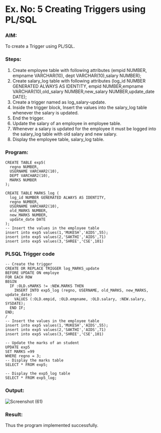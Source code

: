 # Ex. No: 5 Creating Triggers using PL/SQL

### AIM:
To create a Trigger using PL/SQL.

### Steps:
1. Create employee table with following attributes (empid NUMBER, empname VARCHAR(10), dept VARCHAR(10),salary NUMBER);
2. Create salary_log table with following attributes (log_id NUMBER GENERATED ALWAYS AS IDENTITY, empid NUMBER,empname VARCHAR(10),old_salary NUMBER,new_salary NUMBER,update_date DATE);
3. Create a trigger named as log_salary-update.
4. Inside the trigger block, Insert the values into the salary_log table whenever the salary is updated.
5. End the trigger.
6. Update the salary of an employee in employee table.
7. Whenever a salary is updated for the employee it must be logged into the salary_log table with old salary and new salary.
8. Display the employee table, salary_log table.

### Program:
```
CREATE TABLE exp5(
  regno NUMBER,
  USERNAME VARCHAR2(10),
  DEPT VARCHAR2(10),
  MARKS NUMBER
);

CREATE TABLE MARKS_log (
  log_id NUMBER GENERATED ALWAYS AS IDENTITY,
  regno NUMBER,
  USERNAME VARCHAR2(10),
  old_MARKS NUMBER,
  new_MARKS NUMBER,
  update_date DATE
);
-- Insert the values in the employee table
insert into exp5 values(1,'MUKESH','AIDS',55);
insert into exp5 values(2,'SAKTHI','AIDS',71)
insert into exp5 values(3,'SHREE','CSE',101)
```
### PLSQL Trigger code
```
-- Create the trigger
CREATE OR REPLACE TRIGGER log_MARKS_update
BEFORE UPDATE ON employe
FOR EACH ROW
BEGIN
  IF :OLD.sMARKS != :NEW.MARKS THEN
    INSERT INTO exp5_log (regno, USERNAME, old_MARKS, new_MARKS, update_date)
    VALUES (:OLD.empid, :OLD.empname, :OLD.salary, :NEW.salary, SYSDATE);
  END IF;
END;
/
-- Insert the values in the employee table
insert into exp5 values(1,'MUKESH','AIDS',55);
insert into exp5 values(2,'SAKTHI','AIDS',71)
insert into exp5 values(3,'SHREE','CSE',101)

-- Update the marks of an student
UPDATE exp5
SET MARKS =99
WHERE regno = 3;
-- Display the marks table
SELECT * FROM exp5;

-- Display the exp5_log table
SELECT * FROM exp5_log;
```

### Output:
![Screenshot (61)](https://github.com/Mukilkumar-SEC/Ex-No-5-Creating-Triggers-using-PL-SQL/assets/119559663/dbcfc625-48d0-402e-807c-6a9829248725)

### Result:
Thus the program implemented successfully.
